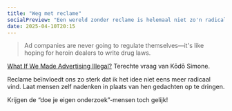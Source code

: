 ```yaml
---
title: "Weg met reclame"
socialPreview: "Een wereld zonder reclame is helemaal niet zo'n radicale gedachte."
date: 2025-04-10T20:15
---
```


> Ad companies are never going to regulate themselves—it's like hoping for heroin dealers to write drug laws.

[What If We Made Advertising Illegal?](https://simone.org/advertising/) Terechte vraag van Kōdō Simone.

Reclame beïnvloedt ons zo sterk dat ik het idee niet eens meer radicaal vind. Laat mensen zelf nadenken in plaats van hen gedachten op te dringen.

Krijgen de “doe je eigen onderzoek”-mensen toch gelijk!
